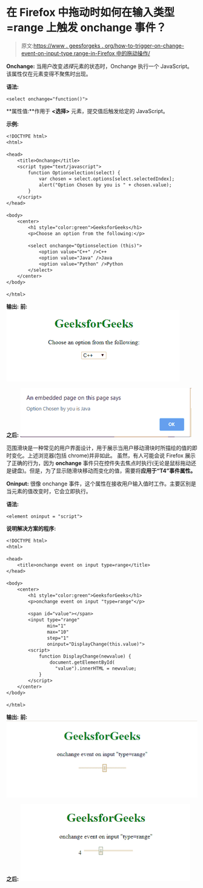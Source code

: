 # 在 Firefox 中拖动时如何在输入类型=range 上触发 onchange 事件？

> 原文:[https://www . geesforgeks . org/how-to-trigger-on-change-event-on-input-type range-in-Firefox 中的拖动操作/](https://www.geeksforgeeks.org/how-to-trigger-onchange-event-on-input-typerange-while-dragging-in-firefox/)

**Onchange:** 当用户改变*选择*元素的状态时，Onchange 执行一个 JavaScript。该属性仅在元素变得不聚焦时出现。

**语法:**

```
<select onchange="function()">

```

**属性值:**作用于 **<选择>** 元素，提交值后触发给定的 JavaScript。

**示例:**

```
<!DOCTYPE html>
<html>

<head>
    <title>Onchange</title>
    <script type="text/javascript">
        function Optionselection(select) {
            var chosen = select.options[select.selectedIndex];
            alert("Option Chosen by you is " + chosen.value);
        }
    </script>
</head>

<body>
    <center>
        <h1 style="color:green">GeeksforGeeks</h1>
        <p>Choose an option from the following:</p>

        <select onchange="Optionselection (this)">
            <option value="C++" />C++
            <option value="Java" />Java
            <option value="Python" />Python
        </select>
    </center>
</body>

</html>
```

**输出:**
**前:**
![](img/edf53cfcd71255497f850705086a1b71.png)

**之后:**
![](img/7e2712605e9baf5808861991e52d748b.png)

范围滑块是一种常见的用户界面设计，用于展示当用户移动滑块时所描绘的值的即时变化。上述浏览器(包括 chrome)并非如此。
虽然，有人可能会说 Firefox 展示了正确的行为，因为 **onchange** 事件只在控件失去焦点时执行(无论是鼠标拖动还是键盘)。但是，为了显示随滑块移动而变化的值，需要将**应用于“T4”事件属性。**

**Oninput:** 很像 onchange 事件，这个属性在接收用户输入值时工作。主要区别是当元素的值改变时，它会立即执行。

**语法:**

```
<element oninput = "script">
```

**说明解决方案的程序:**

```
<!DOCTYPE html>
<html>

<head>
    <title>onchange event on input type=range</title>
</head>

<body>
    <center>
        <h1 style="color:green">GeeksforGeeks</h1>
        <p>onchange event on input "type=range"</p>

        <span id="value"></span>
        <input type="range" 
               min="1"
               max="10" 
               step="1" 
               oninput="DisplayChange(this.value)">
        <script>
            function DisplayChange(newvalue) {
                document.getElementById(
                  "value").innerHTML = newvalue;
            }
        </script>
    </center>
</body>

</html>
```

**输出:**
**前:**
![](img/73a454a10b19086e8bf91ba430bdeac4.png)

**之后:**
![](img/a19d21b9a7b94136de15fbc29ccd801c.png)